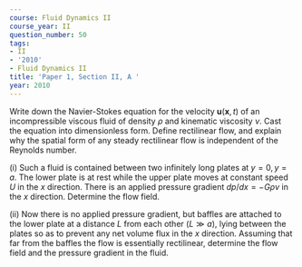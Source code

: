 ```yaml
---
course: Fluid Dynamics II
course_year: II
question_number: 50
tags:
- II
- '2010'
- Fluid Dynamics II
title: 'Paper 1, Section II, A '
year: 2010
---
```




Write down the Navier-Stokes equation for the velocity $\mathbf{u}(\mathbf{x}, t)$ of an incompressible viscous fluid of density $\rho$ and kinematic viscosity $\nu$. Cast the equation into dimensionless form. Define rectilinear flow, and explain why the spatial form of any steady rectilinear flow is independent of the Reynolds number.

(i) Such a fluid is contained between two infinitely long plates at $y=0, y=a$. The lower plate is at rest while the upper plate moves at constant speed $U$ in the $x$ direction. There is an applied pressure gradient $d p / d x=-G \rho \nu$ in the $x$ direction. Determine the flow field.

(ii) Now there is no applied pressure gradient, but baffles are attached to the lower plate at a distance $L$ from each other $(L \gg a)$, lying between the plates so as to prevent any net volume flux in the $x$ direction. Assuming that far from the baffles the flow is essentially rectilinear, determine the flow field and the pressure gradient in the fluid.